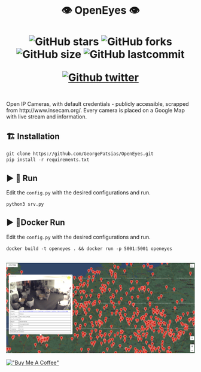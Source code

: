 <div align="center">
<h1>👁️ OpenEyes 👁️<h1>

![GitHub stars](https://img.shields.io/github/stars/GeorgePatsias/OpenEyes)
![GitHub forks](https://img.shields.io/github/forks/GeorgePatsias/OpenEyes)
![GitHub size](https://img.shields.io/github/languages/code-size/GeorgePatsias/OpenEyes)
![GitHub lastcommit](https://img.shields.io/github/last-commit/GeorgePatsias/OpenEyes)

<a href="https://twitter.com/intent/follow?screen_name=GeorgePatsias1">

![Github twitter](https://img.shields.io/twitter/follow/GeorgePatsias1?label=Follow%20%40%20Twitter&style=social)
</a>
</div>
<br>
Open IP Cameras, with default credentials - publicly accessible, scrapped from http://www.insecam.org/. Every camera is placed on a Google Map with live stream and information.

## 🏗️ Installation
```
git clone https://github.com/GeorgePatsias/OpenEyes.git
pip install -r requirements.txt
```

## ▶️ 🐍 Run
Edit the `config.py` with the desired configurations and run.
```
python3 srv.py
```

## ▶️ 🐋Docker Run
Edit the `config.py` with the desired configurations and run.
```
docker build -t openeyes . && docker run -p 5001:5001 openeyes
```

<br>
<div align="center">
<img src=image.png>
</div>

[!["Buy Me A Coffee"](https://www.buymeacoffee.com/assets/img/custom_images/orange_img.png)](https://www.buymeacoffee.com/UserX)
